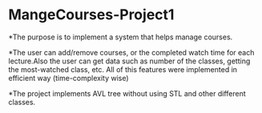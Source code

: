 # MangeCourses-Project1

*The purpose is to implement a system that helps manage courses.

*The user can add/remove courses, or the completed watch time for each lecture.Also the user can get data such as number of the classes, getting the most-watched class, etc. All of this features were implemented in efficient way (time-complexity wise)

*The project implements AVL tree without using STL and other different classes.

